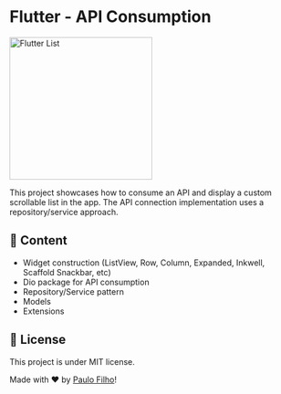# Flutter - API Consumption

<img width="250px" alt="Flutter List" title="Flutter List" src="./.github/app.gif" />

This project showcases how to consume an API and display a custom scrollable list in the app. The API connection implementation uses a repository/service approach.

## 📑 Content
- Widget construction (ListView, Row, Column, Expanded, Inkwell, Scaffold Snackbar, etc)
- Dio package for API consumption
- Repository/Service pattern
- Models
- Extensions

## 📝 License

This project is under MIT license.

Made with ❤️ by [Paulo Filho](https://www.linkedin.com/in/paulocf92/)!